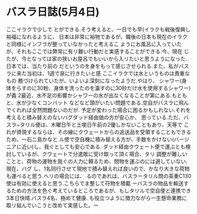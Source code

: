 # バスラ日誌(5月4日)

ここイラクで少しで
とができる.そう考えると、一日でも早(イラクも戦後復興し裕福になれるように、
日本は非常に裕物であるが、職後の日本も現在のイラクと同様にインフラが整っていなかったと考えるこ
ようにお風呂に入っていたが、それもここでは弊常に有リ難い行動だと実感することができる.今、現在
じたが、今となっては家の狭いお屋呂でもいいから入リたいと思うようになった.日本では、当たり前の
だというのを身をもって感じさせられる.また、私がバスラに来た当初は、1週で泉に行きたいと感
ここイラクでは水というものは責重なもの
務づけられていたが、いよいよ深刻になったようだ.やはり、
シャワー(身体をらすのに30粉、身体を洗ったのを瀛すのに30砂だけ水を使用するシャワー)が義
2最近、水不足の影響かシャワーの水が出なくなることが第にある.もともと、水が少なくコンバット
などなど頭がいたい問題である.空自がバスラに飛んでくれれば全然問題ないのだが.
予定が変わった場合に困るかもしれない.それを考えると積み替えのないバグダッド経由価の方が安心か、
思っている.ただ、バスラ~タリル便は、木曜日午と土嚠日午前の2優しかないこともあり、天等で
これが資現するならは、その線にクウェートからの追送品を受領することもできるため、一石ニ島かなと
ル使で空自機に積み替える方が、手数をかけない(バージニアに近い)し、我ぐとしても安心である.
ダッド経由クウェート便で運ぶとも検討しているが、クウェートで分遣販に受け取って頂く場合、タリ
調整が難しいことと、荷物の運物を我ぐの人力に頼るため、問物を運ぶのには適していない.現在、バグ
し、1名同行させて現地で積み替えれば良いので、かなり大きな荷物も運べると思う.ヘリの場合には、
るのであれは、バスラータリル問の英重C130使は有効に使えると思う.こちらでま整して苻物を積載
ーバスラの物品を輸送するための方法を色ぐ考えているところであるが、もしタリルで空自便と連携でき
3本日快晴.バスラ4名、極めて健康.
も役立つように徴力ながら一生懸命業務に取リ組んでいこうと改めて実感した。ー
